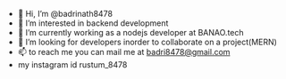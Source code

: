 - 👋 Hi, I’m @badrinath8478
- 👀 I’m interested in backend development
- 🌱 I’m currently working as a nodejs developer at BANAO.tech
- 💞️ I’m looking for developers inorder to collaborate on a project(MERN)
- 📫 to reach me you can mail me at badri8478@gmail.com
- my instagram id rustum_8478
<!---
badrinath8478/badrinath8478 is a ✨ special ✨ repository because its `README.md` (this file) appears on your GitHub profile.
You can click the Preview link to take a look at your changes.
--->
